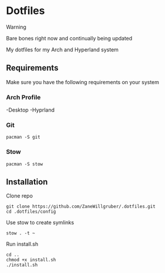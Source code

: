 # Dotfiles

> [!WARNING]
> Bare bones right now and continually being updated

My dotfiles for my Arch and Hyperland system

## Requirements

Make sure you have the following requirements on your system

### Arch Profile

-Desktop
-Hyprland

### Git
```
pacman -S git
```

### Stow
```
pacman -S stow
```

## Installation
Clone repo

```
git clone https://github.com/ZaneWillgruber/.dotfiles.git
cd .dotfiles/config
```

Use stow to create symlinks
```
stow . -t ~
```

Run install.sh
```
cd ..
chmod +x install.sh
./install.sh
```
